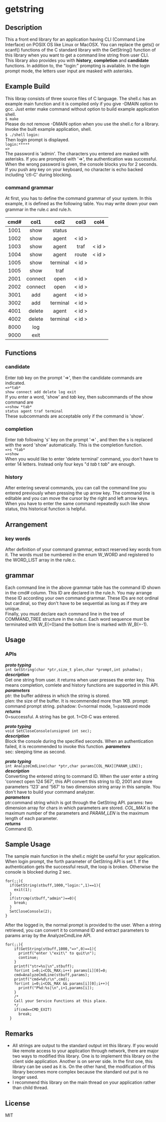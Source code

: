 # getstring
## Description
This a front end library for an application having CLI (Command Line Interface) on POSIX OS like Linux or MacOSX. You can replace the gets() or scanf() functions of the C standard library with the GetString() function of this library when you want to get a command line string from user CLI.  
This library also provides you with **history**, **completion** and **candidate** functions. In addition to, the "login:" prompting is available. In the login prompt mode, the letters user input are masked with asterisks.

## Example Build
This libray consists of three source files of C language. The shell.c has an example main function and it is compiled only if you give -DMAIN option to gcc. Just enter make command without option to build example application shell.  
`$ make`   
Please do not remove -DMAIN option when you use the shell.c for a library.
Invoke the built example application, shell.  
`$ ./shell`
`login:`  
Then login prompt is displayed.  
`login:*****`  
`=>`  
The password is 'admin'. The characters you entered are masked with asterisks. If you are prompted with '=>',  the authentication was successful. When the wrong password is given, the console blocks you for 2 seconds. If you push any key on your keyboard, no character is echo backed including 'ctl-C' during blocking.  
### command grammar
At first, you has to define the command grammar of your system. In this example, it is defined as the following table. You may write down your own grammar in the rule.c and rule.h.　　

|cmd# | col1 |  col2    | col3| col4 |
|:---:|:----:|:------:|:------:|:----:|
|1001|show   |status |||
|1002|show   |agent |   < id >    ||
|1003 |show   |agent |traf| < id > |
|1004|show   |agent |route| < id >|
|1005 |show   |terminal |  < id >||
|1005 |show   |traf |||
|2001 |connect|open | < id > ||
|2002 |connect|open | < id > ||
|3001|add|agent| < id > ||
|3002|add|terminal| < id >| |
|4001|delete|agent| < id > ||
|4002|delete|terminal| < id > ||
|8000|log||||
|9000|exit|||||

## Functions
### candidate
Enter *tab* key on the prompt '=>', then the candidate commands are indicated.  
`=>*tab*`   
`show connect add delete log exit `  
If you enter a word, 'show' and *tab* key, then subcommands of the show command are  
`=>show *tab*`    
`status agent traf terminal `  
These subcommands are acceptable only if the command is 'show'.

### completion
Enter *tab*  following 's' key on the prompt '=>' , and then the s is replaced with the word 'show' automatically. This is the completion function.  
`=>s *tab* `  
`=>show`  
When you would like to enter 'delete terminal' command, you don't have to enter 14 letters.  Instead only four keys "d *tab* t *tab*" are enough.

### history
After entering several commands, you can call the command line you entered previously when pressing the up arrow key. The command line is editable and you can move the cursor by the right and left arrow keys. When you have to enter the same command repeatedly such like show status, this historical function is helpful.

## Arrangement
### key words
After definition of your command grammar, extract reserved key words from it. The words must be numbered in the enum W_WORD and registered to the WORD_LIST array in the rule.c.
## grammar
Each command line in the above grammar table has the command ID shown in the cmd# column. This ID are declared in the rule.h. You may arrange these ID according your own command grammar. These IDs are not ordinal but cardinal, so they don't have to be sequential as long as if they are unique.  
Finally, you must declare each command line in the tree of COMMAND_TREE structure in the rule.c. Each word sequence must be terminated with W_E(=0)and the bottom line is marked with W_B(=-1).

## Usage
### APIs
***proto typing***   
`int GetString(char *ptr,size_t plen,char *prompt,int pshadow);`
***description***  
Get one string from user. it returns when user presses the enter key. This means completion, comlete and history functions are supported in this API.
***parameters***  
ptr: the buffer address in which the string is stored.  
plen: the size of the buffer. It is recommended more than 1KB.
prompt: command prompt string.
pshadow: 0=normal mode, 1=password mode
***returns***  
0=successful. A string has be got.
1=Ctl-C was entered.  

***proto typing***   
`void SetCloseConsole(unsigned int sec);`  
***description***  
Block the console during the specified seconds. When an authentication failed, it is recommended to invoke this function.
***parameters***  
sec: sleeping time as second.  

***proto typing***   
`int AnalyzeCmdLine(char *ptr,char params[COL_MAX][PARAM_LEN]);`  
***description***  
Converting the entered string to command ID.
When the user enter a string 'connect open 124 567', this API convert this string to ID, 2001 and store parameters '123' and '567' to two dimension string array in this sample. You don't have to build your command analyzer.  
***parameters***  
ptr:command string which is got through the GetString API.
params: two dimension array for chars in which parameters are stored.  *COL_MAX* is the maximum number of the parameters and *PARAM_LEN* is the maximum length of each parameter.  
***returns***   
Command ID.

## Sample Usage
The sample main function in the shell.c might be useful for your application.
When login prompt, the forth parameter of GetString API is set 1. If the authentication gets the successful result, the loop is broken. Otherwise the console is blocked during 2 sec.

```
for(;;){
  if(GetString(stbuff,1000,"login:",1)==1){
    exit(1);
  }   
  if(strcmp(stbuff,"admin")==0){
    break;
  }   
  SetCloseConsole(2);
}
```
After the logged in, the normal prompt is provided to the user. When a string retrieved, you can convert it to command ID and extract parameters to params array by the AnalyzeCmdLine API.
```
for(;;){
    if(GetString(stbuff,1000,"=>",0)==1){
      printf("enter \"exit\" to quit\n");
      continue;
    }   
    printf("str=%s|\n",stbuff);
    for(int i=0;i<COL_MAX;i++) params[i][0]=0;
    cmd=AnalyzeCmdLine(stbuff,params);  
    printf("cmd=%d\r\n",cmd);
    for(int i=0;i<COL_MAX && params[i][0];i++){
      printf("P%d:%s|\n",i+1,params[i]);
    }
    /*
    Call your Service Functions at this place.
    */
    if(cmd==CMD_EXIT)
      break;
  }
```
## Remarks
- All strings are output to the standard output int this library. If you would like remote access to your application through network, there are major two ways to modified this library. One is to implement this library on the client side application. Another is on server side.
In the first one, this library can be used as it is. On the other hand, the modification of this library becomes more complex because the standard out put is no longer used.
- I recommend this library on the main thread on your application rather than child thread.

## License
MIT
